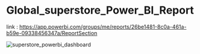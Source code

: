 # Global_superstore_Power_BI_Report

link : https://app.powerbi.com/groups/me/reports/26be1481-8c0a-461a-b59e-09338456347a/ReportSection

![superstore_powerbi_dashboard](https://user-images.githubusercontent.com/44118554/145251031-96d5a6fe-a3cb-4dd1-9ac1-107aaa8df8cd.PNG)
